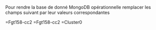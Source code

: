 Pour rendre la base de donné MongoDB opérationnelle remplacer les champs suivant par leur valeurs correspondantes

<USERNAME>=Fgt158-cc2
<PASSWORD>=Fgt158-cc2
<DBNAME>=Cluster0